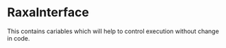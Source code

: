 RaxaInterface
=============
This contains cariables which will help to control execution without change in code.
